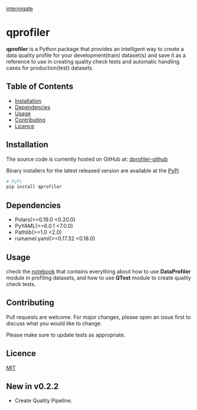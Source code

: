 [interrogate](./badges/interrogate_badge.svg)

# qprofiler

**qprofiler** is a Python package that provides an intelligent way to create a data quality profile for your development(train) dataset(s) and save it as a reference to use in creating quality check tests and automatic handling cases for production(test) datasets.

## Table of Contents

- [Installation](#installation)
- [Dependencies](#dependencies)
- [Usage](#usage)
- [Contributing](#contributing)
- [Licence](#licence)

## Installation
The source code is currently hosted on GitHub at:
[dprofiler-github](https://github.com/Ezzaldin97/dprofiler)

Binary installers for the latest released version are available at the [PyPi](https://pypi.org/)
```bash
# PyPi
pip install qprofiler
```
## Dependencies

- Polars(>=0.19.0 <0.20.0)
- PyYAML(>=6.0.1 <7.0.0)
- Pathlib(>=1.0 <2.0)
- rumamel.yaml(>=0.17.32 <0.18.0)

## Usage

check the [notebook](notebooks/intro.ipynb) that contains everything about how to use **DataProfiler** module in profiling datasets, and how to use **QTest** module to create quality check tests.

## Contributing

Pull requests are welcome. For major changes, please open an issue first
to discuss what you would like to change.

Please make sure to update tests as appropriate.

## Licence
[MIT](LICENSE)

## New in v0.2.2

- Create Quality Pipeline.